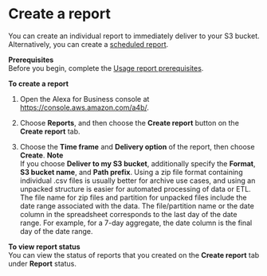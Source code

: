 # Create a report<a name="create-report"></a>

You can create an individual report to immediately deliver to your S3 bucket\. Alternatively, you can create a [scheduled report](schedule-reports.md)\.

**Prerequisites**  
Before you begin, complete the [Usage report prerequisites](report-prerequisites.md)\.

**To create a report**

1. Open the Alexa for Business console at [https://console\.aws\.amazon\.com/a4b/](https://console.aws.amazon.com/a4b/)\.

1. Choose **Reports**, and then choose the **Create report** button on the **Create report** tab\.

1. Choose the **Time frame** and **Delivery option** of the report, then choose **Create**\.
**Note**  
If you choose **Deliver to my S3 bucket**, additionally specify the **Format**, **S3 bucket name**, and **Path prefix**\. Using a zip file format containing individual \.csv files is usually better for archive use cases, and using an unpacked structure is easier for automated processing of data or ETL\. The file name for zip files and partition for unpacked files include the date range associated with the data\. The file/partition name or the date column in the spreadsheet corresponds to the last day of the date range\. For example, for a 7\-day aggregate, the date column is the final day of the date range\.

**To view report status**  
You can view the status of reports that you created on the **Create report** tab under **Report** status\.